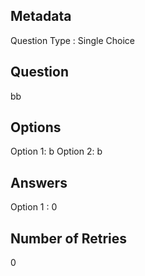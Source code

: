 ## Metadata
Question Type : Single Choice

## Question
bb

## Options
Option 1: b
Option 2: b

## Answers
Option 1 : 0

## Number of Retries
0

